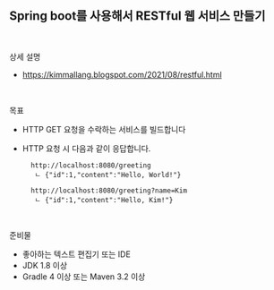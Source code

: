 ## Spring boot를 사용해서 RESTful 웹 서비스 만들기

<br />

상세 설명
- https://kimmallang.blogspot.com/2021/08/restful.html

<br />

목표
- HTTP GET 요청을 수락하는 서비스를 빌드합니다

- HTTP 요청 시 다음과 같이 응답합니다.

        http://localhost:8080/greeting
         ㄴ {"id":1,"content":"Hello, World!"}
        
        http://localhost:8080/greeting?name=Kim
         ㄴ {"id":1,"content":"Hello, Kim!"}

<br />

준비물
- 좋아하는 텍스트 편집기 또는 IDE
- JDK 1.8 이상
- Gradle 4 이상 또는 Maven 3.2 이상
